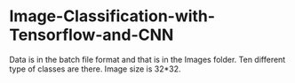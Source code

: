 # Image-Classification-with-Tensorflow-and-CNN
Data is in the batch file format and that is in the Images folder. Ten different type of classes are there. Image size is 32*32. 
